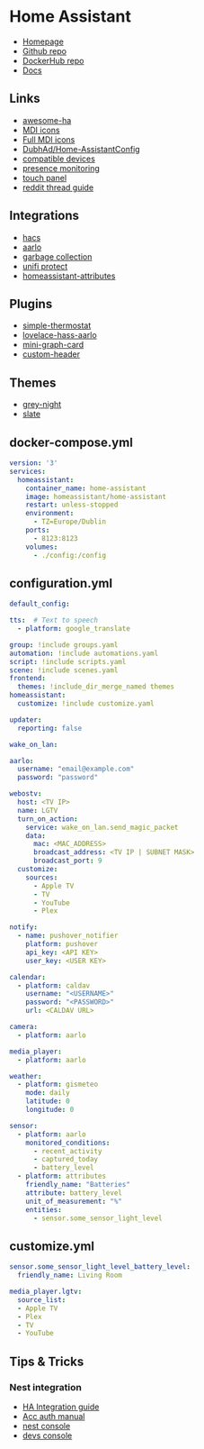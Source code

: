 # Home Assistant

- [Homepage](https://www.home-assistant.io/)
- [Github repo](https://github.com/home-assistant/core)
- [DockerHub repo](https://hub.docker.com/r/homeassistant/home-assistant)
- [Docs](https://www.home-assistant.io/docs/)

## Links
- [awesome-ha](/Users/i313281/Projects/_playground/self-hosted-cookbook/apps/home-automation/home-assistant.md)
- [MDI icons](https://cdn.rawgit.com/james-fry/home-assistant-mdi/efd95d7a/home-assistant-mdi.html)
- [Full MDI icons](https://cdn.materialdesignicons.com/5.2.45/)
- [DubhAd/Home-AssistantConfig](https://github.com/DubhAd/Home-AssistantConfig)
- [compatible devices](https://www.hadevices.com/)
- [presence monitoring](https://community.home-assistant.io/t/monitor-reliable-multi-user-distributed-bluetooth-occupancy-presence-detection/68505)
- [touch panel](https://singlebox.tv/how-to-all-in-one-home-assistant-and-touch-panel/)
- [reddit thread guide](https://www.reddit.com/r/homeautomation/comments/ejo7zg/i_built_an_allinone_touch_panel_to_control_my/)


## Integrations
- [hacs](https://github.com/hacs/integration)
- [aarlo](https://github.com/twrecked/hass-aarlo)
- [garbage collection](https://github.com/bruxy70/Garbage-Collection)
- [unifi protect](https://github.com/briis/unifiprotect)
- [homeassistant-attributes](https://github.com/pilotak/homeassistant-attributes)

## Plugins
- [simple-thermostat](https://github.com/nervetattoo/simple-thermostat)
- [lovelace-hass-aarlo](https://github.com/twrecked/lovelace-hass-aarlo)
- [mini-graph-card](https://github.com/kalkih/mini-graph-card)
- [custom-header](https://github.com/maykar/custom-header)

## Themes
- [grey-night](https://github.com/home-assistant-community-themes/grey-night)
- [slate](https://github.com/seangreen2/slate_theme)


## docker-compose.yml
```yml
version: '3'
services:
  homeassistant:
    container_name: home-assistant
    image: homeassistant/home-assistant
    restart: unless-stopped
    environment:
      - TZ=Europe/Dublin
    ports:
      - 8123:8123
    volumes:
      - ./config:/config
```

## configuration.yml
```yml
default_config:

tts:  # Text to speech
  - platform: google_translate

group: !include groups.yaml
automation: !include automations.yaml
script: !include scripts.yaml
scene: !include scenes.yaml
frontend:
  themes: !include_dir_merge_named themes
homeassistant:
  customize: !include customize.yaml

updater:
  reporting: false

wake_on_lan:

aarlo:
  username: "email@example.com"
  password: "password"

webostv:
  host: <TV IP>
  name: LGTV
  turn_on_action:
    service: wake_on_lan.send_magic_packet
    data:
      mac: <MAC_ADDRESS>
      broadcast_address: <TV IP | SUBNET MASK>
      broadcast_port: 9
  customize:
    sources:
      - Apple TV
      - TV
      - YouTube
      - Plex

notify:
  - name: pushover_notifier
    platform: pushover
    api_key: <API KEY>
    user_key: <USER KEY>

calendar:
  - platform: caldav
    username: "<USERNAME>"
    password: "<PASSWORD>"
    url: <CALDAV URL>

camera:
  - platform: aarlo

media_player:
  - platform: aarlo

weather:
  - platform: gismeteo
    mode: daily
    latitude: 0
    longitude: 0

sensor:
  - platform: aarlo
    monitored_conditions:
      - recent_activity
      - captured_today
      - battery_level
  - platform: attributes
    friendly_name: "Batteries"
    attribute: battery_level
    unit_of_measurement: "%"
    entities:
      - sensor.some_sensor_light_level
```

## customize.yml
```yml
sensor.some_sensor_light_level_battery_level:
  friendly_name: Living Room

media_player.lgtv:
  source_list:
  - Apple TV
  - Plex
  - TV
  - YouTube
```

## Tips & Tricks

### Nest integration
- [HA Integration guide](https://www.home-assistant.io/integrations/nest/#device-access-registration)
- [Acc auth manual](https://developers.google.com/nest/device-access/authorize)
- [nest console](https://console.nest.google.com/device-access/project-list)
- [devs console](https://console.developers.google.com/)
